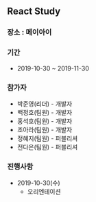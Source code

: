 ## React Study

### 장소 : 메이아이

### 기간

- 2019-10-30 ~ 2019-11-30

### 참가자

- 박준영(리더) - 개발자
- 백정호(팀원) - 개발자
- 홍석호(팀원) - 개발자
- 조아라(팀원) - 개발자
- 정혜지(팀원) - 퍼블리셔
- 전다은(팀원) - 퍼블리셔

### 진행사항

- 2019-10-30(수) 
  - 오리엔테이션
